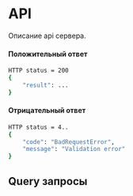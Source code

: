 # API

Описание api сервера.

#### Положительный ответ

```sh
HTTP status = 200
{
    "result": ...
}
```

#### Отрицательный ответ

```sh
HTTP status = 4..
{
    "code": "BadRequestError",
    "message": "Validation error"
}
```

## Query запросы
